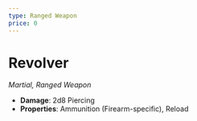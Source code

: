 ```yaml
---
type: Ranged Weapon
price: 0
---
```

# Revolver

*Martial, Ranged Weapon*

- **Damage**: 2d8 Piercing
- **Properties**: Ammunition (Firearm-specific), Reload


